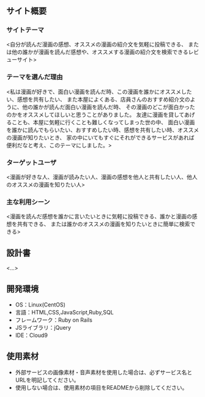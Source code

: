 # <ComicImpre>

## サイト概要
### サイトテーマ
<自分が読んだ漫画の感想、オススメの漫画の紹介文を気軽に投稿できる、
または他の誰かが漫画を読んだ感想や、オススメする漫画の紹介文を検索できるレビューサイト>

### テーマを選んだ理由
<私は漫画が好きで、面白い漫画を読んだ時、この漫画を誰かにオススメしたい、感想を共有したい、
また本屋によくある、店員さんのおすすめ紹介文のように、他の誰かが読んだ面白い漫画を読んだ時、
その漫画のどこが面白かったのかをオススメしてほしいと思うことがありました。
友達に漫画を貸してあげることも、本屋に気軽に行くことも難しくなってしまった世の中、
面白い漫画を誰かに読んでもらいたい、おすすめしたい時、感想を共有したい時、オススメの漫画が知りたいとき、
家の中にいてもすぐにそれができるサービスがあれば便利だなと考え、このテーマにしました。>

### ターゲットユーザ
<漫画が好きな人、漫画が読みたい人、漫画の感想を他人と共有したい人、他人のオススメの漫画を知りたい人>

### 主な利用シーン
<漫画を読んだ感想を誰かに言いたいときに気軽に投稿できる、誰かと漫画の感想を共有できる、
または誰かのオススメの漫画を知りたいときに簡単に検索できる>

## 設計書
<...>

## 開発環境
- OS：Linux(CentOS)
- 言語：HTML,CSS,JavaScript,Ruby,SQL
- フレームワーク：Ruby on Rails
- JSライブラリ：jQuery
- IDE：Cloud9

## 使用素材
- 外部サービスの画像素材・音声素材を使用した場合は、必ずサービス名とURLを明記してください。
- 使用しない場合は、使用素材の項目をREADMEから削除してください。
